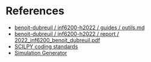 # References

- [benoit-dubreuil / inf6200-h2022 / guides / outils.md](https://github.com/benoit-dubreuil/inf6200-h2022/blob/main/guides/outils.md)
- [benoit-dubreuil / inf6200-h2022 / report / 2022_inf6200_benoit_dubreuil.pdf](https://github.com/benoit-dubreuil/inf6200-h2022/blob/main/report/2022_inf6200_benoit_dubreuil.pdf)
- [SCILPY coding standards](https://scil-documentation.readthedocs.io/en/latest/coding/scilpy.html)
- [Simulation Generator](https://github.com/AlexVCaron/voxsim)
